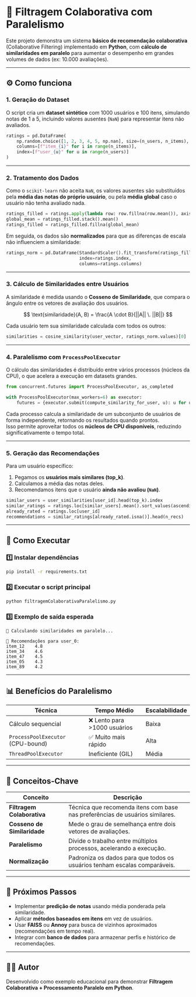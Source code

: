 # 🧠 Filtragem Colaborativa com Paralelismo

Este projeto demonstra um sistema **básico de recomendação colaborativa** (Collaborative Filtering) implementado em **Python**, com **cálculo de similaridades em paralelo** para aumentar o desempenho em grandes volumes de dados (ex: 10.000 avaliações).

---

## ⚙️ Como funciona

### 1. Geração do Dataset
O script cria um **dataset sintético** com 1000 usuários e 100 itens, simulando notas de 1 a 5, incluindo valores ausentes (`NaN`) para representar itens não avaliados.

```python
ratings = pd.DataFrame(
    np.random.choice([1, 2, 3, 4, 5, np.nan], size=(n_users, n_items), p=[0.15, 0.15, 0.2, 0.2, 0.2, 0.1]),
    columns=[f"item_{i}" for i in range(n_items)],
    index=[f"user_{u}" for u in range(n_users)]
)
```

---

### 2. Tratamento dos Dados
Como o `scikit-learn` não aceita `NaN`, os valores ausentes são substituídos pela **média das notas do próprio usuário**, ou pela **média global** caso o usuário não tenha avaliado nada.

```python
ratings_filled = ratings.apply(lambda row: row.fillna(row.mean()), axis=1)
global_mean = ratings_filled.stack().mean()
ratings_filled = ratings_filled.fillna(global_mean)
```

Em seguida, os dados são **normalizados** para que as diferenças de escala não influenciem a similaridade:

```python
ratings_norm = pd.DataFrame(StandardScaler().fit_transform(ratings_filled),
                            index=ratings.index,
                            columns=ratings.columns)
```

---

### 3. Cálculo de Similaridades entre Usuários
A similaridade é medida usando o **Cosseno de Similaridade**, que compara o ângulo entre os vetores de avaliação dos usuários.

$$
\text{similaridade}(A, B) = \frac{A \cdot B}{||A|| \. ||B||}
$$


Cada usuário tem sua similaridade calculada com todos os outros:

```python
similarities = cosine_similarity(user_vector, ratings_norm.values)[0]
```

---

### 4. Paralelismo com `ProcessPoolExecutor`
O cálculo das similaridades é distribuído entre vários processos (núcleos da CPU), o que acelera a execução em datasets grandes.

```python
from concurrent.futures import ProcessPoolExecutor, as_completed

with ProcessPoolExecutor(max_workers=6) as executor:
    futures = {executor.submit(compute_similarity_for_user, u): u for u in ratings_norm.index}
```

Cada processo calcula a similaridade de um subconjunto de usuários de forma independente, retornando os resultados quando prontos.  
Isso permite aproveitar todos os **núcleos de CPU disponíveis**, reduzindo significativamente o tempo total.

---

### 5. Geração das Recomendações
Para um usuário específico:
1. Pegamos os **usuários mais similares (top_k)**.
2. Calculamos a média das notas deles.
3. Recomendamos itens que o usuário **ainda não avaliou (`NaN`)**.

```python
similar_users = user_similarities[user_id].head(top_k).index
similar_ratings = ratings.loc[similar_users].mean().sort_values(ascending=False)
already_rated = ratings.loc[user_id]
recommendations = similar_ratings[already_rated.isna()].head(n_recs)
```

---

## 🚀 Como Executar

### 1️⃣ Instalar dependências
```bash
pip install -r requirements.txt
```

### 2️⃣ Executar o script principal
```bash
python filtragemColaborativaParalelismo.py
```

### 3️⃣ Exemplo de saída esperada
```
🧠 Calculando similaridades em paralelo...

🎯 Recomendações para user_0:
item_12    4.8
item_34    4.6
item_47    4.5
item_05    4.3
item_89    4.2
```

---

## 📊 Benefícios do Paralelismo
| Técnica | Tempo Médio | Escalabilidade |
|----------|--------------|----------------|
| Cálculo sequencial | ❌ Lento para >1000 usuários | Baixa |
| `ProcessPoolExecutor` (CPU-bound) | ✅ Muito mais rápido | Alta |
| `ThreadPoolExecutor` | Ineficiente (GIL) | Média |

---

## 🧩 Conceitos-Chave

| Conceito | Descrição |
|-----------|------------|
| **Filtragem Colaborativa** | Técnica que recomenda itens com base nas preferências de usuários similares. |
| **Cosseno de Similaridade** | Mede o grau de semelhança entre dois vetores de avaliações. |
| **Paralelismo** | Divide o trabalho entre múltiplos processos, acelerando a execução. |
| **Normalização** | Padroniza os dados para que todos os usuários tenham escalas comparáveis. |

---

## 🧠 Próximos Passos
- Implementar **predição de notas** usando média ponderada pela similaridade.  
- Aplicar **métodos baseados em itens** em vez de usuários.  
- Usar **FAISS** ou **Annoy** para busca de vizinhos aproximados (recomendações em tempo real).  
- Integrar com **banco de dados** para armazenar perfis e histórico de recomendações.

---

## 👩‍💻 Autor
Desenvolvido como exemplo educacional para demonstrar **Filtragem Colaborativa + Processamento Paralelo em Python**.

